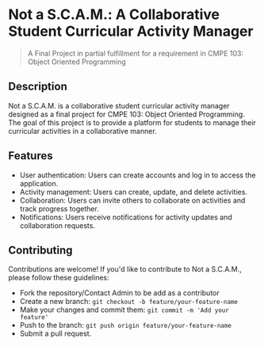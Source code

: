 # Not a S.C.A.M.: A Collaborative Student Curricular Activity Manager
> A Final Project in partial fulfillment for a requirement in CMPE 103: Object Oriented Programming

## Description
Not a S.C.A.M. is a collaborative student curricular activity manager designed as a final project for CMPE 103: Object Oriented Programming. The goal of this project is to provide a platform for students to manage their curricular activities in a collaborative manner.

## Features
- User authentication: Users can create accounts and log in to access the application.
- Activity management: Users can create, update, and delete activities.
- Collaboration: Users can invite others to collaborate on activities and track progress together.
- Notifications: Users receive notifications for activity updates and collaboration requests.

## Contributing
Contributions are welcome! If you'd like to contribute to Not a S.C.A.M., please follow these guidelines:
- Fork the repository/Contact Admin to be add as a contributor
- Create a new branch: `git checkout -b feature/your-feature-name`
- Make your changes and commit them: `git commit -m 'Add your feature'`
- Push to the branch: `git push origin feature/your-feature-name`
- Submit a pull request.

